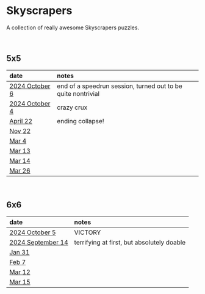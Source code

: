 # Skyscrapers

A collection of really awesome Skyscrapers puzzles.


<br>


## 5x5

| date | notes |
| :--- | :---- |
| [2024 October 6](https://www.brainbashers.com/p705390) | end of a speedrun session, turned out to be quite nontrivial |
| [2024 October 4](https://www.brainbashers.com/p961237) | crazy crux |
| [April 22](https://www.brainbashers.com/p637037) | ending collapse! |
| [Nov 22](https://www.brainbashers.com/p228337)
| [Mar 4](https://www.brainbashers.com/showskyscrapers.asp?date=0304&size=5&diff=3) | |
| [Mar 13](https://www.brainbashers.com/showskyscrapers.asp?date=0313&size=5&diff=3) | |
| [Mar 14](https://www.brainbashers.com/showskyscrapers.asp?date=0314&size=5&diff=3) | |
| [Mar 26](https://www.brainbashers.com/showskyscrapers.asp?date=0326&size=5&diff=3) | |


<br>


## 6x6

| date | notes |
| :--- | :---- |
| [2024 October 5](https://www.brainbashers.com/p082457) | VICTORY |
| [2024 September 14](https://www.brainbashers.com/p330726) | terrifying at first, but absolutely doable |
| [Jan 31](https://www.brainbashers.com/showskyscrapers.asp?date=0131&size=6&diff=3) | |
| [Feb 7](https://www.brainbashers.com/showskyscrapers.asp?date=0207&size=6&diff=3) | |
| [Mar 12](https://www.brainbashers.com/showskyscrapers.asp?date=0312&size=6&diff=3) | |
| [Mar 15](https://www.brainbashers.com/showskyscrapers.asp?date=0315&size=6&diff=3) | |
